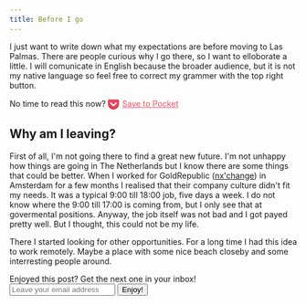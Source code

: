 ```yaml
---
title: Before I go
---
```


I just want to write down what my expectations are before moving to Las Palmas. There are people curious why I go there, so I want to elloborate a little. I will comunicate in English because the broader audience, but it is not my native language so feel free to correct my grammer with the top right button.

<section class="read-it-later">
  <p>No time to read this now? <a style="color: rgba(239, 64, 86, 0.9); line-height: 20px;" href="https://getpocket.com/edit?url=https://laspalmas.adriaan.io/2016/03/13/before-i-go.html"><img src="/images/pocket-icon.png" style="width: 20px; height: 20px; vertical-align: middle; border: 0; margin: 0; padding: 0; padding-right: 5px;" alt="Pocket icon">Save to Pocket</a></p>
</section>

## Why am I leaving?

First of all, I'm not going there to find a great new future. I'm not unhappy how things are going in The Netherlands but I know there are some things that could be better. When I worked for GoldRepublic ([nx'change](https://www.nxchange.com/)) in Amsterdam for a few months I realised that their company culture didn't fit my needs. It was a typical 9:00 till 18:00 job, five days a week. I do not know where the 9:00 till 17:00 is coming from, but I only see that at govermental positions. Anyway, the job itself was not bad and I got payed pretty well. But I thought, this could not be my life.

There I started looking for other opportunities. For a long time I had this idea to work remotely. Maybe a place with some nice beach closeby and some interresting people around.

<section class="read-it-later">
  <p>Enjoyed this post? Get the next one in your inbox!<br>
  <input type="email" placeholder="Leave your email address" name="email"> <input type="submit" value="Enjoy!"></p>
</section>

